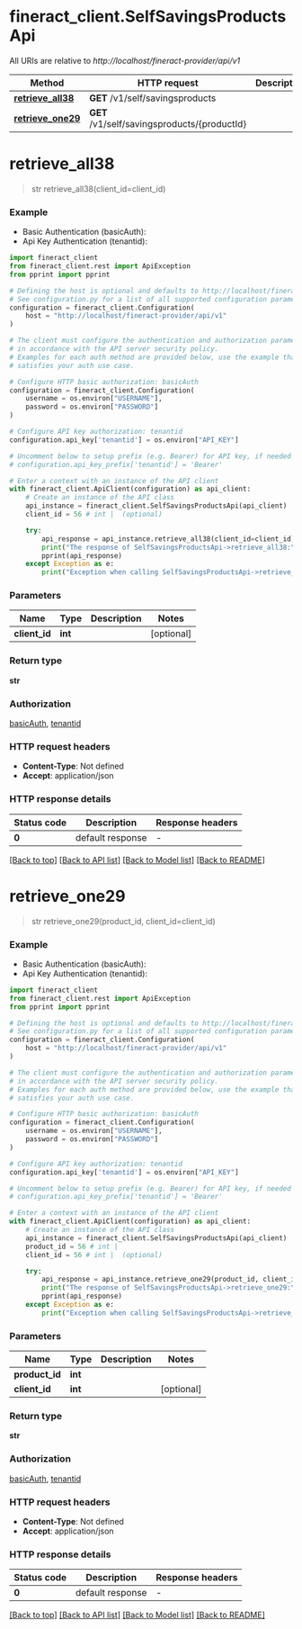# fineract_client.SelfSavingsProductsApi

All URIs are relative to *http://localhost/fineract-provider/api/v1*

Method | HTTP request | Description
------------- | ------------- | -------------
[**retrieve_all38**](SelfSavingsProductsApi.md#retrieve_all38) | **GET** /v1/self/savingsproducts | 
[**retrieve_one29**](SelfSavingsProductsApi.md#retrieve_one29) | **GET** /v1/self/savingsproducts/{productId} | 


# **retrieve_all38**
> str retrieve_all38(client_id=client_id)

### Example

* Basic Authentication (basicAuth):
* Api Key Authentication (tenantid):

```python
import fineract_client
from fineract_client.rest import ApiException
from pprint import pprint

# Defining the host is optional and defaults to http://localhost/fineract-provider/api/v1
# See configuration.py for a list of all supported configuration parameters.
configuration = fineract_client.Configuration(
    host = "http://localhost/fineract-provider/api/v1"
)

# The client must configure the authentication and authorization parameters
# in accordance with the API server security policy.
# Examples for each auth method are provided below, use the example that
# satisfies your auth use case.

# Configure HTTP basic authorization: basicAuth
configuration = fineract_client.Configuration(
    username = os.environ["USERNAME"],
    password = os.environ["PASSWORD"]
)

# Configure API key authorization: tenantid
configuration.api_key['tenantid'] = os.environ["API_KEY"]

# Uncomment below to setup prefix (e.g. Bearer) for API key, if needed
# configuration.api_key_prefix['tenantid'] = 'Bearer'

# Enter a context with an instance of the API client
with fineract_client.ApiClient(configuration) as api_client:
    # Create an instance of the API class
    api_instance = fineract_client.SelfSavingsProductsApi(api_client)
    client_id = 56 # int |  (optional)

    try:
        api_response = api_instance.retrieve_all38(client_id=client_id)
        print("The response of SelfSavingsProductsApi->retrieve_all38:\n")
        pprint(api_response)
    except Exception as e:
        print("Exception when calling SelfSavingsProductsApi->retrieve_all38: %s\n" % e)
```



### Parameters


Name | Type | Description  | Notes
------------- | ------------- | ------------- | -------------
 **client_id** | **int**|  | [optional] 

### Return type

**str**

### Authorization

[basicAuth](../README.md#basicAuth), [tenantid](../README.md#tenantid)

### HTTP request headers

 - **Content-Type**: Not defined
 - **Accept**: application/json

### HTTP response details

| Status code | Description | Response headers |
|-------------|-------------|------------------|
**0** | default response |  -  |

[[Back to top]](#) [[Back to API list]](../README.md#documentation-for-api-endpoints) [[Back to Model list]](../README.md#documentation-for-models) [[Back to README]](../README.md)

# **retrieve_one29**
> str retrieve_one29(product_id, client_id=client_id)

### Example

* Basic Authentication (basicAuth):
* Api Key Authentication (tenantid):

```python
import fineract_client
from fineract_client.rest import ApiException
from pprint import pprint

# Defining the host is optional and defaults to http://localhost/fineract-provider/api/v1
# See configuration.py for a list of all supported configuration parameters.
configuration = fineract_client.Configuration(
    host = "http://localhost/fineract-provider/api/v1"
)

# The client must configure the authentication and authorization parameters
# in accordance with the API server security policy.
# Examples for each auth method are provided below, use the example that
# satisfies your auth use case.

# Configure HTTP basic authorization: basicAuth
configuration = fineract_client.Configuration(
    username = os.environ["USERNAME"],
    password = os.environ["PASSWORD"]
)

# Configure API key authorization: tenantid
configuration.api_key['tenantid'] = os.environ["API_KEY"]

# Uncomment below to setup prefix (e.g. Bearer) for API key, if needed
# configuration.api_key_prefix['tenantid'] = 'Bearer'

# Enter a context with an instance of the API client
with fineract_client.ApiClient(configuration) as api_client:
    # Create an instance of the API class
    api_instance = fineract_client.SelfSavingsProductsApi(api_client)
    product_id = 56 # int | 
    client_id = 56 # int |  (optional)

    try:
        api_response = api_instance.retrieve_one29(product_id, client_id=client_id)
        print("The response of SelfSavingsProductsApi->retrieve_one29:\n")
        pprint(api_response)
    except Exception as e:
        print("Exception when calling SelfSavingsProductsApi->retrieve_one29: %s\n" % e)
```



### Parameters


Name | Type | Description  | Notes
------------- | ------------- | ------------- | -------------
 **product_id** | **int**|  | 
 **client_id** | **int**|  | [optional] 

### Return type

**str**

### Authorization

[basicAuth](../README.md#basicAuth), [tenantid](../README.md#tenantid)

### HTTP request headers

 - **Content-Type**: Not defined
 - **Accept**: application/json

### HTTP response details

| Status code | Description | Response headers |
|-------------|-------------|------------------|
**0** | default response |  -  |

[[Back to top]](#) [[Back to API list]](../README.md#documentation-for-api-endpoints) [[Back to Model list]](../README.md#documentation-for-models) [[Back to README]](../README.md)

